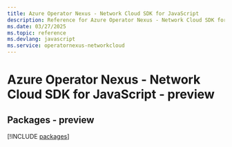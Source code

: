 ```yaml
---
title: Azure Operator Nexus - Network Cloud SDK for JavaScript
description: Reference for Azure Operator Nexus - Network Cloud SDK for JavaScript
ms.date: 03/27/2025
ms.topic: reference
ms.devlang: javascript
ms.service: operatornexus-networkcloud
---
```

# Azure Operator Nexus - Network Cloud SDK for JavaScript - preview
## Packages - preview
[!INCLUDE [packages](operator-nexus---network-cloud-index.md)]